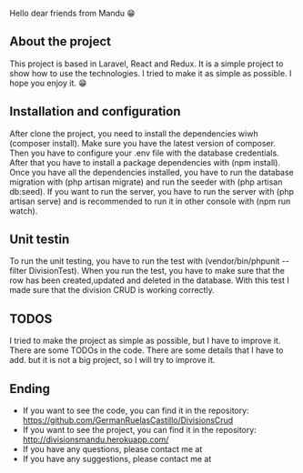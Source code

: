 Hello dear friends from Mandu 😁
## About the project

This project is based in Laravel, React and Redux. It is a simple project to show how to use the technologies. I tried to make it as simple as possible. I hope you enjoy it. 😁

## Installation and configuration

After clone the project, you need to install the dependencies wiwh (composer install). Make sure you have the latest version of composer. Then you have to configure your .env file with the database credentials.
After that you have to install a package dependencies with (npm install).
Once you have all the dependencies installed, you have to run the database migration with (php artisan migrate) and run the seeder with (php artisan db:seed).
If you want to run the server, you have to run the server with (php artisan serve) and is recommended to run it in other console with (npm run watch).

## Unit testin

To run the unit testing, you have to run the test with (vendor/bin/phpunit --filter DivisionTest).
When you run the test, you have to make sure that the row has been created,updated and deleted in the database.
With this test I made sure that the division CRUD is working correctly.

## TODOS

I tried to make the project as simple as possible, but I have to improve it. There are some TODOs in the code. There are some details that I have to add.
but it is not a big project, so I will try to improve it.

## Ending
- If you want to see the code, you can find it in the repository: https://github.com/GermanRuelasCastillo/DivisionsCrud
- If you want to see the project, you can find it in the repository: http://divisionsmandu.herokuapp.com/
- If you have any questions, please contact me at
- If you have any suggestions, please contact me at
